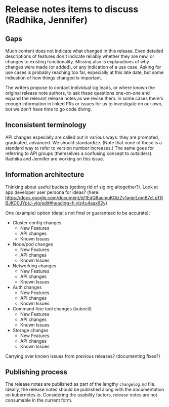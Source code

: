 # Release notes items to discuss (Radhika, Jennifer)

## Gaps

Much content does not indicate what changed in this release. Even detailed descriptions of features don't indicate reliably whether they are new, or changes to existing functionality. Missing also is explanations of why changes were made (or added), or any indication of a use case. Asking for use cases is probably reaching too far, especially at this late date, but some indication of how things changed is important.

The writers propose to contact individual sig leads, or where known the original release note authors, to ask these questions one-on-one and expand the relevant release notes as we revise them. In some cases there's enough information in linked PRs or issues for us to investigate on our own, but we don't have time to go code diving.

## Inconsistent terminology

API changes especially are called out in various ways: they are promoted, graduated, advanced. We should standardize. (Note that none of these is a standard way to refer to version number increases.) The same goes for referring to API groups (themselves a confusing concept to outsiders). Radhika and Jennifer are working on this issue.

## Information architecture

Thinking about useful buckets (getting rid of sig org altogether?). Look at app developer user persona for ideas? (here: https://docs.google.com/document/d/1EdQ8acmuKGlzZy1agejLqmB7cLpTRBJKC0JYptJ-ylg/edit#heading=h.ylz4u4aax62y)

One (example) option (details not final or guaranteed to be accurate):

- Cluster config changes
    - New Features
    - API changes
    - Known Issues
- Node/pod changes
    - New Features
    - API changes
    - Known Issues
- Networking changes
    - New Features
    - API changes
    - Known Issues
- Auth changes
    - New Features
    - API changes
    - Known Issues
- Command-line tool changes (kubectl)
    - New Features
    - API changes
    - Known Issues
- Storage changes
    - New Features
    - API changes
    - Known Issues


Carrying over known issues from previous releases? (documenting fixes?)

## Publishing process

The release notes are published as part of the lengthy `changelog.md` file. Ideally, the release notes should be published along with the documentation on kubernetes.io. Considering the usability factors, release notes are not consumable in the current form.
